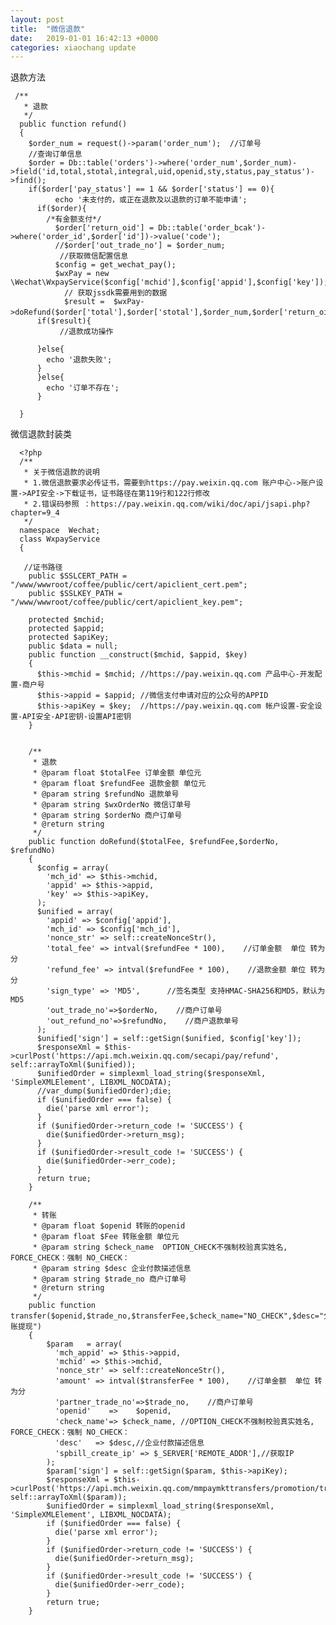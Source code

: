 ```yaml
---
layout: post
title:  "微信退款"
date:   2019-01-01 16:42:13 +0000
categories: xiaochang update
---
```



退款方法 

     /**
       * 退款
       */
      public function refund()
      {
        $order_num = request()->param('order_num');  //订单号
        //查询订单信息
        $order = Db::table('orders')->where('order_num',$order_num)->field('id,total,stotal,integral,uid,openid,sty,status,pay_status')->find();
        if($order['pay_status'] == 1 && $order['status'] == 0){
              echo '未支付的，或正在退款及以退款的订单不能申请';
          if($order){
            /*有金额支付*/
              $order['return_oid'] = Db::table('order_bcak')->where('order_id',$order['id'])->value('code');
              //$order['out_trade_no'] = $order_num;
               //获取微信配置信息
              $config = get_wechat_pay(); 
              $wxPay = new  \Wechat\WxpayService($config['mchid'],$config['appid'],$config['key']);
                // 获取jssdk需要用到的数据
                $result =  $wxPay->doRefund($order['total'],$order['stotal'],$order_num,$order['return_oid'])；
          if($result){
               //退款成功操作

          }else{
            echo '退款失败';
          }
          }else{
            echo '订单不存在';
          }

      }
      
 微信退款封装类
 
      <?php
      /**
       * 关于微信退款的说明
       * 1.微信退款要求必传证书，需要到https://pay.weixin.qq.com 账户中心->账户设置->API安全->下载证书，证书路径在第119行和122行修改
       * 2.错误码参照 ：https://pay.weixin.qq.com/wiki/doc/api/jsapi.php?chapter=9_4
       */
      namespace  Wechat;
      class WxpayService
      {

       //证书路径
        public $SSLCERT_PATH = "/www/wwwroot/coffee/public/cert/apiclient_cert.pem";
        public $SSLKEY_PATH = "/www/wwwroot/coffee/public/cert/apiclient_key.pem";

        protected $mchid;
        protected $appid;
        protected $apiKey;
        public $data = null;
        public function __construct($mchid, $appid, $key)
        {
          $this->mchid = $mchid; //https://pay.weixin.qq.com 产品中心-开发配置-商户号
          $this->appid = $appid; //微信支付申请对应的公众号的APPID
          $this->apiKey = $key;  //https://pay.weixin.qq.com 帐户设置-安全设置-API安全-API密钥-设置API密钥
        }


        /**
         * 退款
         * @param float $totalFee 订单金额 单位元
         * @param float $refundFee 退款金额 单位元
         * @param string $refundNo 退款单号
         * @param string $wxOrderNo 微信订单号
         * @param string $orderNo 商户订单号
         * @return string
         */
        public function doRefund($totalFee, $refundFee,$orderNo, $refundNo)
        {
          $config = array(
            'mch_id' => $this->mchid,
            'appid' => $this->appid,
            'key' => $this->apiKey,
          );
          $unified = array(
            'appid' => $config['appid'],
            'mch_id' => $config['mch_id'],
            'nonce_str' => self::createNonceStr(),
            'total_fee' => intval($refundFee * 100),    //订单金额  单位 转为分
            'refund_fee' => intval($refundFee * 100),    //退款金额 单位 转为分
            'sign_type' => 'MD5',      //签名类型 支持HMAC-SHA256和MD5，默认为MD5
            'out_trade_no'=>$orderNo,    //商户订单号
            'out_refund_no'=>$refundNo,    //商户退款单号
          );
          $unified['sign'] = self::getSign($unified, $config['key']);
          $responseXml = $this->curlPost('https://api.mch.weixin.qq.com/secapi/pay/refund', self::arrayToXml($unified));
          $unifiedOrder = simplexml_load_string($responseXml, 'SimpleXMLElement', LIBXML_NOCDATA);
          //var_dump($unifiedOrder);die;
          if ($unifiedOrder === false) {
            die('parse xml error');
          }
          if ($unifiedOrder->return_code != 'SUCCESS') {
            die($unifiedOrder->return_msg);
          }
          if ($unifiedOrder->result_code != 'SUCCESS') {
            die($unifiedOrder->err_code);
          }
          return true;
        }

        /**
         * 转账
         * @param float $openid 转账的openid
         * @param float $Fee 转账金额 单位元
         * @param string $check_name  OPTION_CHECK不强制校验真实姓名, FORCE_CHECK：强制 NO_CHECK：
         * @param string $desc 企业付款描述信息
         * @param string $trade_no 商户订单号
         * @return string
         */
        public function transfer($openid,$trade_no,$transferFee,$check_name="NO_CHECK",$desc="分账提现")
        {
            $param   = array(
              'mch_appid' => $this->appid,
              'mchid' => $this->mchid,
              'nonce_str' => self::createNonceStr(),
              'amount' => intval($transferFee * 100),    //订单金额  单位 转为分
              'partner_trade_no'=>$trade_no,    //商户订单号
              'openid'    =>    $openid,
              'check_name'=> $check_name, //OPTION_CHECK不强制校验真实姓名, FORCE_CHECK：强制 NO_CHECK：
              'desc'   => $desc,//企业付款描述信息  
              'spbill_create_ip' => $_SERVER['REMOTE_ADDR'],//获取IP  
            );
            $param['sign'] = self::getSign($param, $this->apiKey);
            $responseXml = $this->curlPost('https://api.mch.weixin.qq.com/mmpaymkttransfers/promotion/transfers', self::arrayToXml($param));
            $unifiedOrder = simplexml_load_string($responseXml, 'SimpleXMLElement', LIBXML_NOCDATA);
            if ($unifiedOrder === false) {
              die('parse xml error');
            }
            if ($unifiedOrder->return_code != 'SUCCESS') {
              die($unifiedOrder->return_msg);
            }
            if ($unifiedOrder->result_code != 'SUCCESS') {
              die($unifiedOrder->err_code);
            }
            return true;
        }
